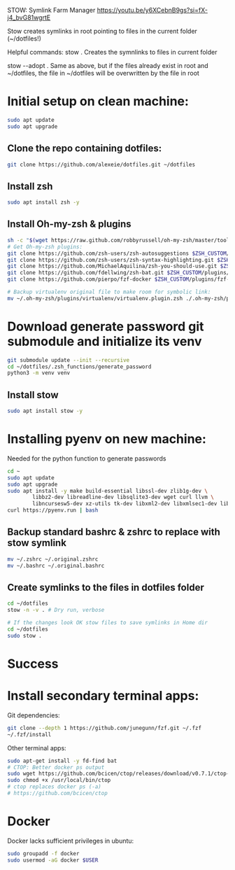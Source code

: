 
STOW: Symlink Farm Manager
https://youtu.be/y6XCebnB9gs?si=fX-j4_bvG81wgrtE

Stow creates symlinks in root pointing to files in the current folder (~/dotfiles!)

Helpful commands:
stow .
	Creates the symnlinks to files in current folder

stow --adopt .
	Same as above, but if the files already exist in root and ~/dotfiles, 
	the file in ~/dotfiles will be overwritten by the file in root

# Initial setup on clean machine:
```bash
sudo apt update
sudo apt upgrade
```

## Clone the repo containing dotfiles:
```bash
git clone https://github.com/alexeie/dotfiles.git ~/dotfiles
```

## Install zsh
```bash
sudo apt install zsh -y
```

## Install Oh-my-zsh & plugins
```bash
sh -c "$(wget https://raw.github.com/robbyrussell/oh-my-zsh/master/tools/install.sh -O -)"
# Get Oh-my-zsh plugins:
git clone https://github.com/zsh-users/zsh-autosuggestions $ZSH_CUSTOM/plugins/zsh-autosuggestions  
git clone https://github.com/zsh-users/zsh-syntax-highlighting.git $ZSH_CUSTOM/plugins/zsh-syntax-highlighting
git clone https://github.com/MichaelAquilina/zsh-you-should-use.git $ZSH_CUSTOM/plugins/you-should-use
git clone https://github.com/fdellwing/zsh-bat.git $ZSH_CUSTOM/plugins/zsh-bat
git clone https://github.com/pierpo/fzf-docker $ZSH_CUSTOM/plugins/fzf-docker

# Backup virtualenv original file to make room for symbolic link:
mv ~/.oh-my-zsh/plugins/virtualenv/virtualenv.plugin.zsh ./.oh-my-zsh/plugins/virtualenv/virtualenv.plugin.zsh.bak 
```

# Download generate password git submodule and initialize its venv
```bash
git submodule update --init --recursive
cd ~/dotfiles/.zsh_functions/generate_password
python3 -m venv venv
```

## Install stow
```bash
sudo apt install stow -y
```

# Installing pyenv on new machine:
Needed for the python function to generate passwords
```bash
cd ~
sudo apt update
sudo apt upgrade
sudo apt install -y make build-essential libssl-dev zlib1g-dev \
        libbz2-dev libreadline-dev libsqlite3-dev wget curl llvm \
        libncursesw5-dev xz-utils tk-dev libxml2-dev libxmlsec1-dev libffi-dev liblzma-dev
curl https://pyenv.run | bash
```

## Backup standard bashrc & zshrc to replace with stow symlink
```bash
mv ~/.zshrc ~/.original.zshrc  
mv ~/.bashrc ~/.original.bashrc  
```

## Create symlinks to the files in dotfiles folder
```bash
cd ~/dotfiles  
stow -n -v . # Dry run, verbose

# If the changes look OK stow files to save symlinks in Home dir   
cd ~/dotfiles
sudo stow .
```

# Success

# Install secondary terminal apps:
Git dependencies:
```bash
git clone --depth 1 https://github.com/junegunn/fzf.git ~/.fzf
~/.fzf/install
```

Other terminal apps:
```bash
sudo apt-get install -y fd-find bat
# CTOP: Better docker ps output
sudo wget https://github.com/bcicen/ctop/releases/download/v0.7.1/ctop-0.7.1-linux-amd64  -O /usr/local/bin/ctop
sudo chmod +x /usr/local/bin/ctop
# ctop replaces docker ps (-a)
# https://github.com/bcicen/ctop
```

# Docker
Docker lacks sufficient privileges in ubuntu:
```bash
sudo groupadd -f docker
sudo usermod -aG docker $USER
```

